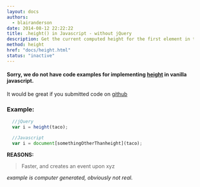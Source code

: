 ```yaml
---
layout: docs
authors:
  - blairanderson
date: 2014-08-12 22:22:22
title: .height() in Javascript - without jQuery
description: Get the current computed height for the first element in the set of matched elements or set the height of every matched element.
method: height
href: "docs/height.html"
status: "inactive"
---
```


#### Sorry, we do not have code examples for implementing [height](http://api.jquery.com/height/) in vanilla javascript.

It would be great if you submitted code on [github](https://github.com/blairanderson/without-jquery/blob/master/docs/height.md)

### Example:

```javascript
  //jQuery
  var i = height(taco);

  //Javascript
  var i = document[somethingOtherThanheight](taco);

```

**REASONS:**
> Faster, and creates an event upon xyz

*example is computer generated, obviously not real.*
